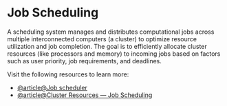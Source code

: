 # Job Scheduling

A scheduling system manages and distributes computational jobs across multiple interconnected computers (a cluster) to optimize resource utilization and job completion. The goal is to efficiently allocate cluster resources (like processors and memory) to incoming jobs based on factors such as user priority, job requirements, and deadlines.

Visit the following resources to learn more:

- [@article@Job scheduler](https://en.wikipedia.org/wiki/Job_scheduler)
- [@article@Cluster Resources — Job Scheduling](https://supun-kamburugamuve.medium.com/cluster-resources-job-scheduling-bb63644476bc)


